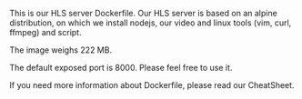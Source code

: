 This is our HLS server Dockerfile.
Our HLS server is based on an alpine distribution, on which we install nodejs, our video and linux tools (vim, curl, ffmpeg) and script.

The image weighs 222 MB.

The default exposed port is 8000.
Please feel free to use it.

If you need more information about Dockerfile, please read our CheatSheet.
